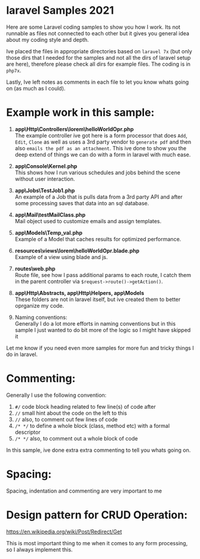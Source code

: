 # laravel Samples 2021

Here are some Laravel coding samples to show you how I work. Its not runnable as files not connected to each other but it gives you general idea about my coding style and depth.

Ive placed the files in appropriate directories based on `laravel 7x` (but only those dirs that I needed for the samples and not all the dirs of laravel setup are here), therefore please check all dirs for example files. The coding is in `php7x`.

Lastly, Ive left notes as comments in each file to let you know whats going on (as much as I could).

# Example work in this sample:

1) <b>app\Http\Controllers\lorem\helloWorldOpr.php</b>\
The example controller ive got here is a form processor that does `Add`, `Edit`, `Clone` as well as uses a 3rd party vendor to `generate pdf` and then also `emails the pdf as an attachment`. This ive done to show you the deep extend of things we can do with a form in laravel with much ease.

2) <b>app\Console\Kernel.php</b>\
This shows how I run various schedules and jobs behind the scene without user interaction.

3) <b>app\Jobs\TestJob1.php</b>\
An example of a Job that is pulls data from a 3rd party API and after some processing saves that data into an sql database.

4) <b>app\Mail\testMailClass.php</b>\
Mail object used to customize emails and assign templates.

5) <b>app\Models\Temp_val.php</b>\
Example of a Model that caches results for optimized performance.

6) <b>resources\views\lorem\helloWorldOpr.blade.php</b>\
Example of a view using blade and js.

7) <b>routes\web.php</b>\
Route file, see how I pass additional params to each route, I catch them in the parent controller via `$request->route()->getAction()`.

8) <b>app\Http\Abstracts, app\Http\Helpers, app\Models</b>\
These folders are not in laravel itself, but ive created them to better oprganize my code.

9) Naming conventions:\
Generally I do a lot more efforts in naming conventions but in this sample I just wanted to do bit more of the logic so I might have skipped it

Let me know if you need even more samples for more fun and tricky things I do in laravel.

# Commenting:

Generally I use the following convention:
1. `#/` code block heading related to few line(s) of code after
2. `//` small hint about the code on the left to this
3. `//` also, to comment out few lines of code
4. `/* */` to define a whole block (class, method etc) with a formal descriptor
5. `/* */` also, to comment out a whole block of code

In this sample, ive done extra extra commenting to tell you whats going on.

# Spacing:

Spacing, indentation and commenting are very important to me

# Design pattern for CRUD Operation:

https://en.wikipedia.org/wiki/Post/Redirect/Get

This is most important thing to me when it comes to any form processing, so I always implement this.